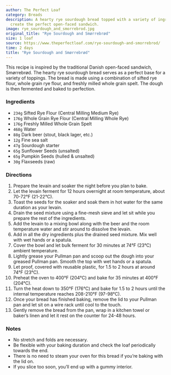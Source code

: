 ```yaml
---
author: The Perfect Loaf
category: Breads
description: A hearty rye sourdough bread topped with a variety of ingredients to
  create the perfect open-faced sandwich.
image: rye_sourdough_and_smorrebrod.jpg
original_title: "Rye Sourdough and Smørrebrød"
size: 1 loaf
source: https://www.theperfectloaf.com/rye-sourdough-and-smorrebrod/
time: 2 days
title: "Rye Sourdough and Smørrebrød"
---
```


This recipe is inspired by the traditional Danish open-faced sandwich, Smørrebrød. The hearty rye sourdough bread serves as a perfect base for a variety of toppings. The bread is made using a combination of sifted rye flour, whole grain rye flour, and freshly milled whole grain spelt. The dough is then fermented and baked to perfection. 

### Ingredients

* `234g` Sifted Rye Flour (Central Milling Medium Rye)
* `176g` Whole Grain Rye Flour (Central Milling Whole Rye)
* `176g` Freshly Milled Whole Grain Spelt
* `468g` Water
* `88g` Dark beer (stout, black lager, etc.)
* `12g` Fine sea salt
* `47g` Sourdough starter
* `65g` Sunflower Seeds (unsalted)
* `65g` Pumpkin Seeds (hulled & unsalted)
* `30g` Flaxseeds (raw)

### Directions

1. Prepare the levain and soaker the night before you plan to bake.
2. Let the levain ferment for 12 hours overnight at room temperature, about 70-72°F (21-22°C).
3. Toast the seeds for the soaker and soak them in hot water for the same duration as your levain.
4. Drain the seed mixture using a fine-mesh sieve and let sit while you prepare the rest of the ingredients.
5. Add the levain to a mixing bowl along with the beer and the room temperature water and stir around to dissolve the levain.
6. Add in all the dry ingredients plus the drained seed mixture. Mix well with wet hands or a spatula.
7. Cover the bowl and let bulk ferment for 30 minutes at 74°F (23°C) ambient temperature.
8. Lightly grease your Pullman pan and scoop out the dough into your greased Pullman pan. Smooth the top with wet hands or a spatula.
9. Let proof, covered with reusable plastic, for 1.5 to 2 hours at around 74°F (23°C).
10. Preheat the oven to 400°F (204°C) and bake for 35 minutes at 400°F (204°C).
11. Turn the heat down to 350°F (176°C) and bake for 1.5 to 2 hours until the internal temperature reaches 208-210°F (97-98°C).
12. Once your bread has finished baking, remove the lid to your Pullman pan and let sit on a wire rack until cool to the touch.
13. Gently remove the bread from the pan, wrap in a kitchen towel or baker’s linen and let it rest on the counter for 24-48 hours.

### Notes

* No stretch and folds are necessary.
* Be flexible with your baking duration and check the loaf periodically towards the end.
* There is no need to steam your oven for this bread if you’re baking with the lid on.
* If you slice too soon, you’ll end up with a gummy interior.